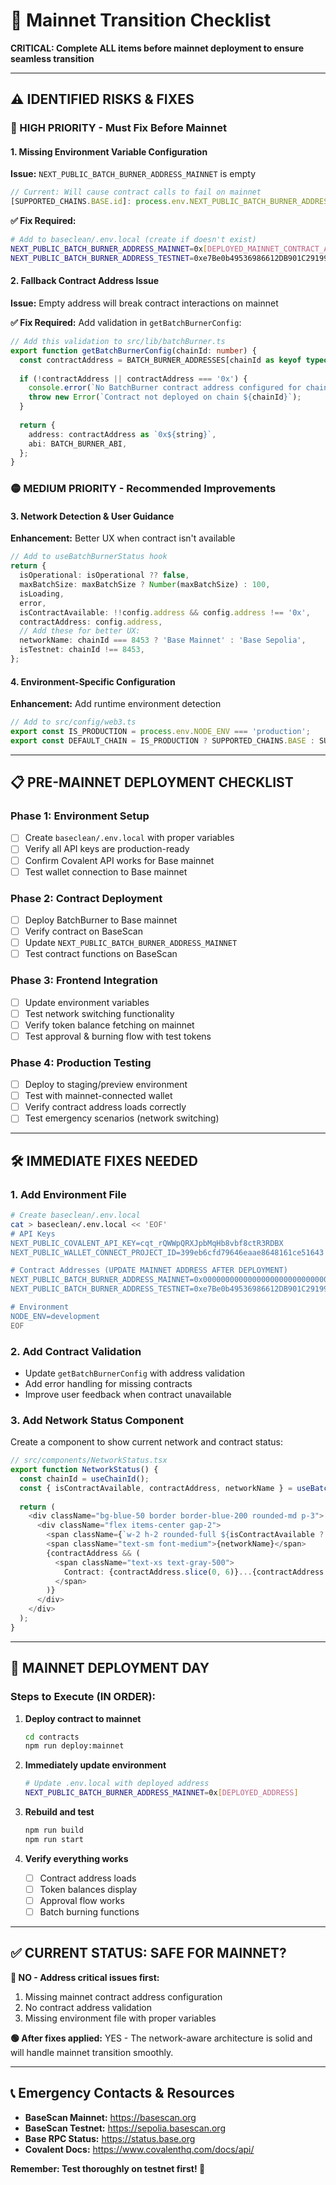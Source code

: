 # 🚀 Mainnet Transition Checklist

**CRITICAL: Complete ALL items before mainnet deployment to ensure seamless transition**

---

## ⚠️ **IDENTIFIED RISKS & FIXES**

### **🔴 HIGH PRIORITY - Must Fix Before Mainnet**

#### **1. Missing Environment Variable Configuration**
**Issue:** `NEXT_PUBLIC_BATCH_BURNER_ADDRESS_MAINNET` is empty
```typescript
// Current: Will cause contract calls to fail on mainnet
[SUPPORTED_CHAINS.BASE.id]: process.env.NEXT_PUBLIC_BATCH_BURNER_ADDRESS_MAINNET || '',
```

**✅ Fix Required:**
```bash
# Add to baseclean/.env.local (create if doesn't exist)
NEXT_PUBLIC_BATCH_BURNER_ADDRESS_MAINNET=0x[DEPLOYED_MAINNET_CONTRACT_ADDRESS]
NEXT_PUBLIC_BATCH_BURNER_ADDRESS_TESTNET=0xe7Be0b49536986612DB901C29199c927eE391108
```

#### **2. Fallback Contract Address Issue**
**Issue:** Empty address will break contract interactions on mainnet

**✅ Fix Required:** Add validation in `getBatchBurnerConfig`:
```typescript
// Add this validation to src/lib/batchBurner.ts
export function getBatchBurnerConfig(chainId: number) {
  const contractAddress = BATCH_BURNER_ADDRESSES[chainId as keyof typeof BATCH_BURNER_ADDRESSES];
  
  if (!contractAddress || contractAddress === '0x') {
    console.error(`No BatchBurner contract address configured for chain ${chainId}`);
    throw new Error(`Contract not deployed on chain ${chainId}`);
  }
  
  return {
    address: contractAddress as `0x${string}`,
    abi: BATCH_BURNER_ABI,
  };
}
```

### **🟡 MEDIUM PRIORITY - Recommended Improvements**

#### **3. Network Detection & User Guidance**
**Enhancement:** Better UX when contract isn't available
```typescript
// Add to useBatchBurnerStatus hook
return {
  isOperational: isOperational ?? false,
  maxBatchSize: maxBatchSize ? Number(maxBatchSize) : 100,
  isLoading,
  error,
  isContractAvailable: !!config.address && config.address !== '0x',
  contractAddress: config.address,
  // Add these for better UX:
  networkName: chainId === 8453 ? 'Base Mainnet' : 'Base Sepolia',
  isTestnet: chainId !== 8453,
};
```

#### **4. Environment-Specific Configuration**
**Enhancement:** Add runtime environment detection
```typescript
// Add to src/config/web3.ts
export const IS_PRODUCTION = process.env.NODE_ENV === 'production';
export const DEFAULT_CHAIN = IS_PRODUCTION ? SUPPORTED_CHAINS.BASE : SUPPORTED_CHAINS.BASE_SEPOLIA;
```

---

## 📋 **PRE-MAINNET DEPLOYMENT CHECKLIST**

### **Phase 1: Environment Setup**
- [ ] Create `baseclean/.env.local` with proper variables
- [ ] Verify all API keys are production-ready
- [ ] Confirm Covalent API works for Base mainnet
- [ ] Test wallet connection to Base mainnet

### **Phase 2: Contract Deployment**
- [ ] Deploy BatchBurner to Base mainnet
- [ ] Verify contract on BaseScan
- [ ] Update `NEXT_PUBLIC_BATCH_BURNER_ADDRESS_MAINNET`
- [ ] Test contract functions on BaseScan

### **Phase 3: Frontend Integration**
- [ ] Update environment variables
- [ ] Test network switching functionality
- [ ] Verify token balance fetching on mainnet
- [ ] Test approval & burning flow with test tokens

### **Phase 4: Production Testing**
- [ ] Deploy to staging/preview environment
- [ ] Test with mainnet-connected wallet
- [ ] Verify contract address loads correctly
- [ ] Test emergency scenarios (network switching)

---

## 🛠️ **IMMEDIATE FIXES NEEDED**

### **1. Add Environment File**
```bash
# Create baseclean/.env.local
cat > baseclean/.env.local << 'EOF'
# API Keys
NEXT_PUBLIC_COVALENT_API_KEY=cqt_rQWWpQRXJpbMqHb8vbf8ctR3RDBX
NEXT_PUBLIC_WALLET_CONNECT_PROJECT_ID=399eb6cfd79646eaae8648161ce51643

# Contract Addresses (UPDATE MAINNET ADDRESS AFTER DEPLOYMENT)
NEXT_PUBLIC_BATCH_BURNER_ADDRESS_MAINNET=0x0000000000000000000000000000000000000000
NEXT_PUBLIC_BATCH_BURNER_ADDRESS_TESTNET=0xe7Be0b49536986612DB901C29199c927eE391108

# Environment
NODE_ENV=development
EOF
```

### **2. Add Contract Validation**
- Update `getBatchBurnerConfig` with address validation
- Add error handling for missing contracts
- Improve user feedback when contract unavailable

### **3. Add Network Status Component**
Create a component to show current network and contract status:
```typescript
// src/components/NetworkStatus.tsx
export function NetworkStatus() {
  const chainId = useChainId();
  const { isContractAvailable, contractAddress, networkName } = useBatchBurnerStatus();
  
  return (
    <div className="bg-blue-50 border border-blue-200 rounded-md p-3">
      <div className="flex items-center gap-2">
        <span className={`w-2 h-2 rounded-full ${isContractAvailable ? 'bg-green-500' : 'bg-red-500'}`} />
        <span className="text-sm font-medium">{networkName}</span>
        {contractAddress && (
          <span className="text-xs text-gray-500">
            Contract: {contractAddress.slice(0, 6)}...{contractAddress.slice(-4)}
          </span>
        )}
      </div>
    </div>
  );
}
```

---

## 🚨 **MAINNET DEPLOYMENT DAY**

### **Steps to Execute (IN ORDER):**

1. **Deploy contract to mainnet**
   ```bash
   cd contracts
   npm run deploy:mainnet
   ```

2. **Immediately update environment**
   ```bash
   # Update .env.local with deployed address
   NEXT_PUBLIC_BATCH_BURNER_ADDRESS_MAINNET=0x[DEPLOYED_ADDRESS]
   ```

3. **Rebuild and test**
   ```bash
   npm run build
   npm run start
   ```

4. **Verify everything works**
   - [ ] Contract address loads
   - [ ] Token balances display
   - [ ] Approval flow works
   - [ ] Batch burning functions

---

## ✅ **CURRENT STATUS: SAFE FOR MAINNET?**

**🔴 NO - Address critical issues first:**
1. Missing mainnet contract address configuration
2. No contract address validation
3. Missing environment file with proper variables

**🟢 After fixes applied:** YES - The network-aware architecture is solid and will handle mainnet transition smoothly.

---

## 📞 **Emergency Contacts & Resources**

- **BaseScan Mainnet:** https://basescan.org
- **BaseScan Testnet:** https://sepolia.basescan.org
- **Base RPC Status:** https://status.base.org
- **Covalent Docs:** https://www.covalenthq.com/docs/api/

**Remember: Test thoroughly on testnet first! 🧪** 